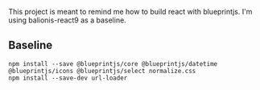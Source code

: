 This project is meant to remind me how to build react with blueprintjs. I'm using balionis-react9 as a baseline.

## Baseline

```
npm install --save @blueprintjs/core @blueprintjs/datetime @blueprintjs/icons @blueprintjs/select normalize.css
npm install --save-dev url-loader
```

